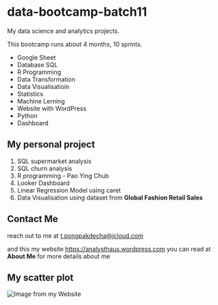 # data-bootcamp-batch11
My data science and analytics projects.

This bootcamp runs about 4 months, 10 sprints.

- Google Sheet
- Database SQL
- R Programming
- Data Transformation
- Data Visualisatioin
- Statistics
- Machine Lerning
- Website with WordPress
- Python
- Dashboard

## My personal project

1. SQL supermarket analysis
2. SQL churn analysis
3. R programming - Pao Ying Chub
4. Looker Dashboard
5. Linear Regression Model using caret
6. Data Visualisation using dataset from **Global Fashion Retail Sales**

## Contact Me
reach out to me at t.pongpakdecha@icloud.com

and this my website https://analysthaus.wordpress.com you can read at **About Me** for more details about me

## My scatter plot
![Image from my Website](https://analysthaus.wordpress.com/wp-content/uploads/2025/05/mpg_hp_lmrplot.png)
